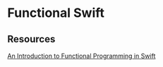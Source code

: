 # Functional Swift

## Resources

[An Introduction to Functional Programming in Swift](https://www.raywenderlich.com/9222-an-introduction-to-functional-programming-in-swift)
